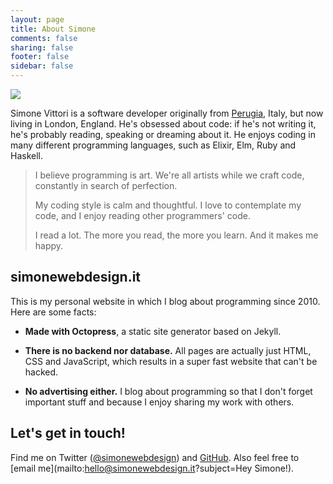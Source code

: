 ```yaml
---
layout: page
title: About Simone
comments: false
sharing: false
footer: false
sidebar: false
---
```


<div class="about-intro clearfix">
  <img class="avatar" src="/images/simonewebdesign.png" />
  <p>
    Simone Vittori is a software developer originally from <a rel="external nofollow" href="https://en.wikipedia.org/wiki/Perugia">Perugia</a>, Italy, but now living in London, England. He's obsessed about code: if he's not writing it, he's probably reading, speaking or dreaming about it. He enjoys coding in many different programming languages, such as Elixir, Elm, Ruby and Haskell.
  </p>
</div>


<blockquote>
<p>I believe programming is art. We're all artists while we craft code, constantly in search of perfection.</p>

<p>My coding style is calm and thoughtful. I love to contemplate my code, and I enjoy reading other programmers' code.</p>

<p>I read a lot. The more you read, the more you learn. And it makes me happy.</p>
</blockquote>


## simonewebdesign.it

This is my personal website in which I blog about programming since 2010. Here are some facts:

- **Made with Octopress**, a static site generator based on Jekyll.

- **There is no backend nor database.** All pages are actually just HTML, CSS and JavaScript, which results in a super fast website that can't be hacked.

- **No advertising either.**
I blog about programming so that I don't forget important stuff and because I enjoy sharing my work with others.


## Let's get in touch!

Find me on Twitter (<a href="https://twitter.com/simonewebdesign" title="simonewebdesign on Twitter" rel="nofollow">@simonewebdesign</a>) and [GitHub](https://github.com/simonewebdesign/). Also feel free to [email me](mailto:hello@simonewebdesign.it?subject=Hey Simone!).

